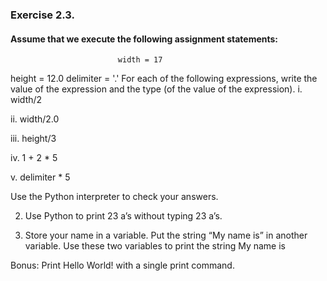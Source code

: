 ###  Exercise 2.3. 
#### Assume that we execute the following assignment statements:
                            width = 17
height = 12.0
delimiter = '.'
For each of the following expressions, write the value of the expression and the type (of the value of
the expression).
i. width/2

ii. width/2.0

iii. height/3

iv. 1 + 2 * 5

v. delimiter * 5

Use the Python interpreter to check your answers.

2. Use Python to print 23 a’s without typing 23 a’s.

3. Store your name in a variable. Put the string “My name is” in another variable. Use these two variables to print the 
string 
                            My name is <your name>


Bonus: Print
Hello
World!
with a single print command.
